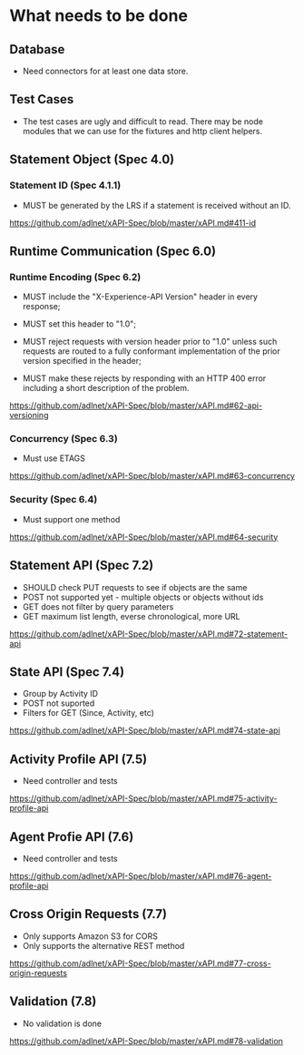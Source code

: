 # What needs to be done

## Database

* Need connectors for at least one data store.

## Test Cases

* The test cases are ugly and difficult to read. There may
be node modules that we can use for the fixtures and http
client helpers.

## Statement Object (Spec 4.0)

### Statement ID (Spec 4.1.1)

* MUST be generated by the LRS if a statement
is received without an ID.

<https://github.com/adlnet/xAPI-Spec/blob/master/xAPI.md#411-id>


## Runtime Communication (Spec 6.0)

### Runtime Encoding (Spec 6.2)

* MUST include the "X-Experience-API Version" header in
every response;

* MUST set this header to "1.0";

* MUST reject requests with version header prior to "1.0"
unless such requests are routed to a fully conformant
implementation of the prior version specified in the header;

* MUST make these rejects by responding with an HTTP 400 error
including a short description of the problem.

<https://github.com/adlnet/xAPI-Spec/blob/master/xAPI.md#62-api-versioning>

### Concurrency (Spec 6.3)

* Must use ETAGS

<https://github.com/adlnet/xAPI-Spec/blob/master/xAPI.md#63-concurrency>

### Security (Spec 6.4)

* Must support one method

<https://github.com/adlnet/xAPI-Spec/blob/master/xAPI.md#64-security>

## Statement API (Spec 7.2)

* SHOULD check PUT requests to see if objects are the same
* POST not supported yet - multiple objects or objects without ids
* GET does not filter by query parameters
* GET maximum list length, everse chronological, more URL

<https://github.com/adlnet/xAPI-Spec/blob/master/xAPI.md#72-statement-api>

## State API (Spec 7.4)

* Group by Activity ID
* POST not suported
* Filters for GET (Since, Activity, etc)

<https://github.com/adlnet/xAPI-Spec/blob/master/xAPI.md#74-state-api>

## Activity Profile API (7.5)

* Need controller and tests

<https://github.com/adlnet/xAPI-Spec/blob/master/xAPI.md#75-activity-profile-api>

## Agent Profie API (7.6)

* Need controller and tests

<https://github.com/adlnet/xAPI-Spec/blob/master/xAPI.md#76-agent-profile-api>


## Cross Origin Requests (7.7)

* Only supports Amazon S3 for CORS
* Only supports the alternative REST method

<https://github.com/adlnet/xAPI-Spec/blob/master/xAPI.md#77-cross-origin-requests>


## Validation (7.8)

* No validation is done

<https://github.com/adlnet/xAPI-Spec/blob/master/xAPI.md#78-validation>
